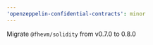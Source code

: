 ```yaml
---
'openzeppelin-confidential-contracts': minor
---
```


Migrate `@fhevm/solidity` from v0.7.0 to 0.8.0
